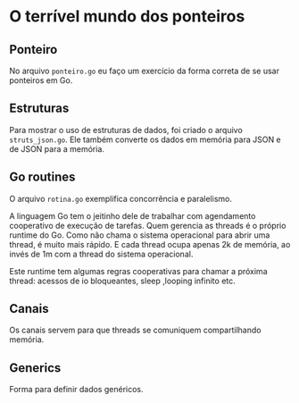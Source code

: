 # O terrível mundo dos ponteiros

## Ponteiro

No arquivo ```ponteiro.go``` eu faço um exercício da forma correta de se usar ponteiros em Go.

## Estruturas

Para mostrar o uso de estruturas de dados, foi criado o arquivo ```struts_json.go```. Ele também converte os dados em memória para JSON e de JSON para a memória.

## Go routines

O arquivo ```rotina.go``` exemplifica concorrência e paralelismo.

A linguagem Go tem o jeitinho dele de trabalhar com agendamento cooperativo de execução de tarefas. Quem gerencia as threads é o próprio runtime do Go. Como não chama o sistema operacional para abrir uma thread, é muito mais rápido. E cada thread ocupa apenas 2k de memória, ao invés de 1m com a thread do sistema operacional.

Este runtime tem algumas regras cooperativas para chamar a próxima thread: acessos de io bloqueantes, sleep ,looping infinito etc.

## Canais

Os canais servem para que threads se comuniquem compartilhando memória.

## Generics

Forma para definir dados genéricos.
